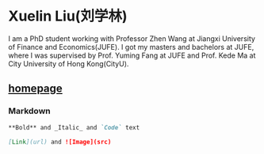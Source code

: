 # Xuelin Liu(刘学林)
I am a PhD student working with Professor Zhen Wang at Jiangxi University of Finance and Economics(JUFE). I got my masters and bachelors at JUFE, where I was supervised by Prof. Yuming Fang at JUFE and Prof. Kede Ma at City University of Hong Kong(CityU).

## [homepage](https://github.com/LXLHXL123/xuelin.github.com/edit/gh-pages/index.md) 


### Markdown

```markdown
**Bold** and _Italic_ and `Code` text

[Link](url) and ![Image](src)
```
